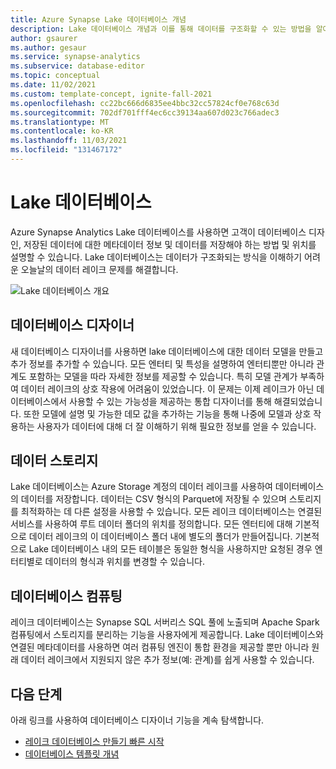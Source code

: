 ```yaml
---
title: Azure Synapse Lake 데이터베이스 개념
description: Lake 데이터베이스 개념과 이를 통해 데이터를 구조화할 수 있는 방법을 알아봅니다.
author: gsaurer
ms.author: gesaur
ms.service: synapse-analytics
ms.subservice: database-editor
ms.topic: conceptual
ms.date: 11/02/2021
ms.custom: template-concept, ignite-fall-2021
ms.openlocfilehash: cc22bc666d6835ee4bbc32cc57824cf0e768c63d
ms.sourcegitcommit: 702df701fff4ec6cc39134aa607d023c766adec3
ms.translationtype: MT
ms.contentlocale: ko-KR
ms.lasthandoff: 11/03/2021
ms.locfileid: "131467172"
---
```

# <a name="lake-database"></a>Lake 데이터베이스

Azure Synapse Analytics Lake 데이터베이스를 사용하면 고객이 데이터베이스 디자인, 저장된 데이터에 대한 메타데이터 정보 및 데이터를 저장해야 하는 방법 및 위치를 설명할 수 있습니다. Lake 데이터베이스는 데이터가 구조화되는 방식을 이해하기 어려운 오늘날의 데이터 레이크 문제를 해결합니다.  

![Lake 데이터베이스 개요](./media/concepts-lake-database/lake-database-overview.png)


## <a name="database-designer"></a>데이터베이스 디자이너

새 데이터베이스 디자이너를 사용하면 lake 데이터베이스에 대한 데이터 모델을 만들고 추가 정보를 추가할 수 있습니다. 모든 엔터티 및 특성을 설명하여 엔터티뿐만 아니라 관계도 포함하는 모델을 따라 자세한 정보를 제공할 수 있습니다. 특히 모델 관계가 부족하여 데이터 레이크의 상호 작용에 어려움이 있었습니다. 이 문제는 이제 레이크가 아닌 데이터베이스에서 사용할 수 있는 가능성을 제공하는 통합 디자이너를 통해 해결되었습니다. 또한 모델에 설명 및 가능한 데모 값을 추가하는 기능을 통해 나중에 모델과 상호 작용하는 사용자가 데이터에 대해 더 잘 이해하기 위해 필요한 정보를 얻을 수 있습니다. 

## <a name="data-storage"></a>데이터 스토리지 

Lake 데이터베이스는 Azure Storage 계정의 데이터 레이크를 사용하여 데이터베이스의 데이터를 저장합니다. 데이터는 CSV 형식의 Parquet에 저장될 수 있으며 스토리지를 최적화하는 데 다른 설정을 사용할 수 있습니다. 모든 레이크 데이터베이스는 연결된 서비스를 사용하여 루트 데이터 폴더의 위치를 정의합니다. 모든 엔터티에 대해 기본적으로 데이터 레이크의 이 데이터베이스 폴더 내에 별도의 폴더가 만들어집니다. 기본적으로 Lake 데이터베이스 내의 모든 테이블은 동일한 형식을 사용하지만 요청된 경우 엔터티별로 데이터의 형식과 위치를 변경할 수 있습니다. 


## <a name="database-compute"></a>데이터베이스 컴퓨팅

레이크 데이터베이스는 Synapse SQL 서버리스 SQL 풀에 노출되며 Apache Spark 컴퓨팅에서 스토리지를 분리하는 기능을 사용자에게 제공합니다. Lake 데이터베이스와 연결된 메타데이터를 사용하면 여러 컴퓨팅 엔진이 통합 환경을 제공할 뿐만 아니라 원래 데이터 레이크에서 지원되지 않은 추가 정보(예: 관계)를 쉽게 사용할 수 있습니다. 

## <a name="next-steps"></a>다음 단계

아래 링크를 사용하여 데이터베이스 디자이너 기능을 계속 탐색합니다.
- [레이크 데이터베이스 만들기 빠른 시작](quick-start-create-lake-database.md)
- [데이터베이스 템플릿 개념](concepts-database-templates.md)
